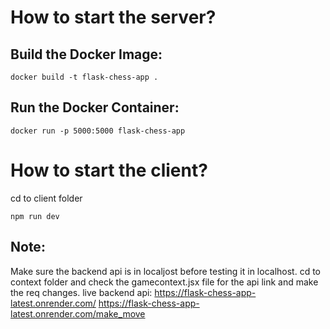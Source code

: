 # How to start the server?

## Build the Docker Image:

    docker build -t flask-chess-app .

## Run the Docker Container:

    docker run -p 5000:5000 flask-chess-app

# How to start the client?

cd to client folder

    npm run dev

## Note:

Make sure the backend api is in localjost before testing it in localhost. cd to context folder and check the gamecontext.jsx file for the api link and make the req changes.
live backend api:
https://flask-chess-app-latest.onrender.com/
https://flask-chess-app-latest.onrender.com/make_move
